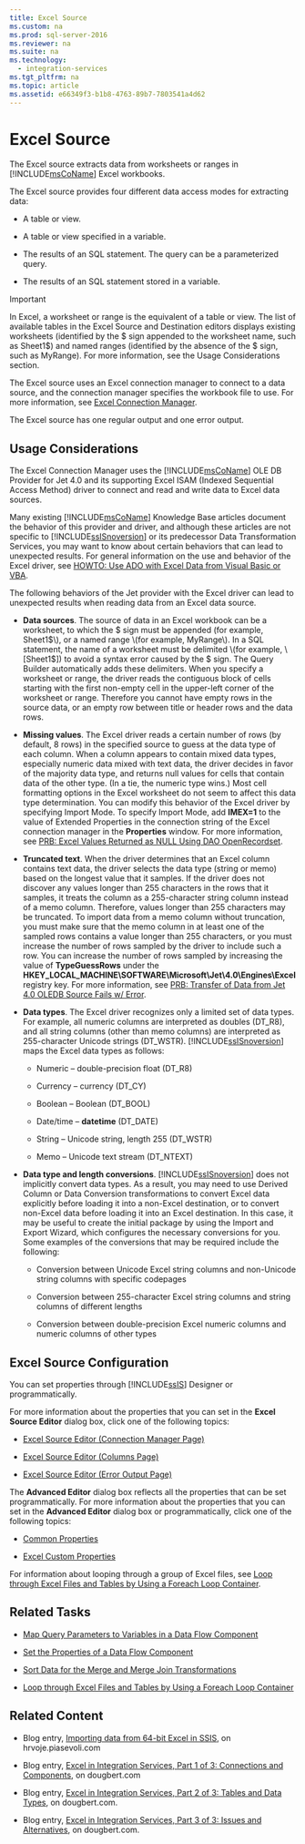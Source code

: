 ```yaml
---
title: Excel Source
ms.custom: na
ms.prod: sql-server-2016
ms.reviewer: na
ms.suite: na
ms.technology: 
  - integration-services
ms.tgt_pltfrm: na
ms.topic: article
ms.assetid: e66349f3-b1b8-4763-89b7-7803541a4d62
---
```

# Excel Source
  The Excel source extracts data from worksheets or ranges in [!INCLUDE[msCoName](../../Token\Other/msCoName_md.md)] Excel workbooks.  
  
 The Excel source provides four different data access modes for extracting data:  
  
-   A table or view.  
  
-   A table or view specified in a variable.  
  
-   The results of an SQL statement. The query can be a parameterized query.  
  
-   The results of an SQL statement stored in a variable.  
  
> [!IMPORTANT]  
>  In Excel, a worksheet or range is the equivalent of a table or view. The list of available tables in the Excel Source and Destination editors displays existing worksheets \(identified by the $ sign appended to the worksheet name, such as Sheet1$\) and named ranges \(identified by the absence of the $ sign, such as MyRange\). For more information, see the Usage Considerations section.  
  
 The Excel source uses an Excel connection manager to connect to a data source, and the connection manager specifies the workbook file to use. For more information, see [Excel Connection Manager](../../Topics\TopicNameNotContainA/Excel-Connection-Manager.md).  
  
 The Excel source has one regular output and one error output.  
  
## Usage Considerations  
 The Excel Connection Manager uses the [!INCLUDE[msCoName](../../Token\Other/msCoName_md.md)] OLE DB Provider for Jet 4.0 and its supporting Excel ISAM \(Indexed Sequential Access Method\) driver to connect and read and write data to Excel data sources.  
  
 Many existing [!INCLUDE[msCoName](../../Token\Other/msCoName_md.md)] Knowledge Base articles document the behavior of this provider and driver, and although these articles are not specific to [!INCLUDE[ssISnoversion](../../Token\Other/ssISnoversion_md.md)] or its predecessor Data Transformation Services, you may want to know about certain behaviors that can lead to unexpected results. For general information on the use and behavior of the Excel driver, see [HOWTO: Use ADO with Excel Data from Visual Basic or VBA](http://support.microsoft.com/kb/257819).  
  
 The following behaviors of the Jet provider with the Excel driver can lead to unexpected results when reading data from an Excel data source.  
  
-   **Data sources**. The source of data in an Excel workbook can be a worksheet, to which the $ sign must be appended \(for example, Sheet1$\), or a named range \(for example, MyRange\). In a SQL statement, the name of a worksheet must be delimited \(for example, \[Sheet1$\]\) to avoid a syntax error caused by the $ sign. The Query Builder automatically adds these delimiters. When you specify a worksheet or range, the driver reads the contiguous block of cells starting with the first non\-empty cell in the upper\-left corner of the worksheet or range. Therefore you cannot have empty rows in the source data, or an empty row between title or header rows and the data rows.  
  
-   **Missing values**. The Excel driver reads a certain number of rows \(by default, 8 rows\) in the specified source to guess at the data type of each column. When a column appears to contain mixed data types, especially numeric data mixed with text data, the driver decides in favor of the majority data type, and returns null values for cells that contain data of the other type. \(In a tie, the numeric type wins.\) Most cell formatting options in the Excel worksheet do not seem to affect this data type determination. You can modify this behavior of the Excel driver by specifying Import Mode. To specify Import Mode, add **IMEX\=1** to the value of Extended Properties in the connection string of the Excel connection manager in the **Properties** window. For more information, see [PRB: Excel Values Returned as NULL Using DAO OpenRecordset](http://support.microsoft.com/kb/194124).  
  
-   **Truncated text**. When the driver determines that an Excel column contains text data, the driver selects the data type \(string or memo\) based on the longest value that it samples. If the driver does not discover any values longer than 255 characters in the rows that it samples, it treats the column as a 255\-character string column instead of a memo column. Therefore, values longer than 255 characters may be truncated. To import data from a memo column without truncation, you must make sure that the memo column in at least one of the sampled rows contains a value longer than 255 characters, or you must increase the number of rows sampled by the driver to include such a row. You can increase the number of rows sampled by increasing the value of **TypeGuessRows** under the **HKEY\_LOCAL\_MACHINE\\SOFTWARE\\Microsoft\\Jet\\4.0\\Engines\\Excel** registry key. For more information, see [PRB: Transfer of Data from Jet 4.0 OLEDB Source Fails w\/ Error](http://support.microsoft.com/kb/281517).  
  
-   **Data types**. The Excel driver recognizes only a limited set of data types. For example, all numeric columns are interpreted as doubles \(DT\_R8\), and all string columns \(other than memo columns\) are interpreted as 255\-character Unicode strings \(DT\_WSTR\). [!INCLUDE[ssISnoversion](../../Token\Other/ssISnoversion_md.md)] maps the Excel data types as follows:  
  
    -   Numeric – double\-precision float \(DT\_R8\)  
  
    -   Currency – currency \(DT\_CY\)  
  
    -   Boolean – Boolean \(DT\_BOOL\)  
  
    -   Date\/time – **datetime** \(DT\_DATE\)  
  
    -   String – Unicode string, length 255 \(DT\_WSTR\)  
  
    -   Memo – Unicode text stream \(DT\_NTEXT\)  
  
-   **Data type and length conversions**. [!INCLUDE[ssISnoversion](../../Token\Other/ssISnoversion_md.md)] does not implicitly convert data types. As a result, you may need to use Derived Column or Data Conversion transformations to convert Excel data explicitly before loading it into a non\-Excel destination, or to convert non\-Excel data before loading it into an Excel destination. In this case, it may be useful to create the initial package by using the Import and Export Wizard, which configures the necessary conversions for you. Some examples of the conversions that may be required include the following:  
  
    -   Conversion between Unicode Excel string columns and non\-Unicode string columns with specific codepages  
  
    -   Conversion between 255\-character Excel string columns and string columns of different lengths  
  
    -   Conversion between double\-precision Excel numeric columns and numeric columns of other types  
  
## Excel Source Configuration  
 You can set properties through [!INCLUDE[ssIS](../../Token\Other/ssIS_md.md)] Designer or programmatically.  
  
 For more information about the properties that you can set in the **Excel Source Editor** dialog box, click one of the following topics:  
  
-   [Excel Source Editor &#40;Connection Manager Page&#41;](../../Topics\TopicNameNotContainA/Excel-Source-Editor--Connection-Manager-Page-.md)  
  
-   [Excel Source Editor &#40;Columns Page&#41;](../../Topics\TopicNameNotContainA/Excel-Source-Editor--Columns-Page-.md)  
  
-   [Excel Source Editor &#40;Error Output Page&#41;](../../Topics\TopicNameNotContainA/Excel-Source-Editor--Error-Output-Page-.md)  
  
 The **Advanced Editor** dialog box reflects all the properties that can be set programmatically. For more information about the properties that you can set in the **Advanced Editor** dialog box or programmatically, click one of the following topics:  
  
-   [Common Properties](../../Topics\TopicNameNotContainA/Common-Properties.md)  
  
-   [Excel Custom Properties](../../Topics\TopicNameNotContainA/Excel-Custom-Properties.md)  
  
 For information about looping through a group of Excel files, see [Loop through Excel Files and Tables by Using a Foreach Loop Container](../../Topics\TopicNameContainA/Loop-through-Excel-Files-and-Tables-by-Using-a-Foreach-Loop-Container.md).  
  
## Related Tasks  
  
-   [Map Query Parameters to Variables in a Data Flow Component](../../Topics\TopicNameContainA/Map-Query-Parameters-to-Variables-in-a-Data-Flow-Component.md)  
  
-   [Set the Properties of a Data Flow Component](../../Topics\TopicNameContainA/Set-the-Properties-of-a-Data-Flow-Component.md)  
  
-   [Sort Data for the Merge and Merge Join Transformations](../../Topics\TopicNameNotContainA/Sort-Data-for-the-Merge-and-Merge-Join-Transformations.md)  
  
-   [Loop through Excel Files and Tables by Using a Foreach Loop Container](../../Topics\TopicNameContainA/Loop-through-Excel-Files-and-Tables-by-Using-a-Foreach-Loop-Container.md)  
  
## Related Content  
  
-   Blog entry, [Importing data from 64\-bit Excel in SSIS](http://go.microsoft.com/fwlink/?LinkId=217673), on hrvoje.piasevoli.com  
  
-   Blog entry, [Excel in Integration Services, Part 1 of 3: Connections and Components](http://go.microsoft.com/fwlink/?LinkId=217674), on dougbert.com  
  
-   Blog entry, [Excel in Integration Services, Part 2 of 3: Tables and Data Types](http://go.microsoft.com/fwlink/?LinkId=217675), on dougbert.com.  
  
-   Blog entry, [Excel in Integration Services, Part 3 of 3: Issues and Alternatives](http://go.microsoft.com/fwlink/?LinkId=217676), on dougbert.com.  
  
  